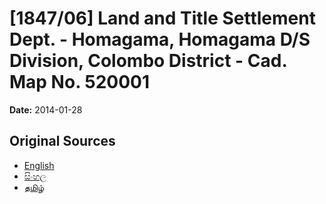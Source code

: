 # [1847/06] Land and Title Settlement Dept. - Homagama, Homagama D/S Division, Colombo District - Cad. Map No. 520001

**Date:** 2014-01-28

## Original Sources

- [English](https://documents.gov.lk/view/extra-gazettes/2014/1/1847-06_E.pdf)
- [සිංහල](https://documents.gov.lk/view/extra-gazettes/2014/1/1847-06_S.pdf)
- [தமிழ்](https://documents.gov.lk/view/extra-gazettes/2014/1/1847-06_T.pdf)
